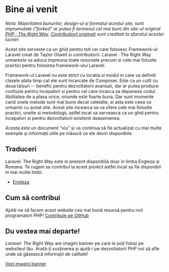 # Bine ai venit

_Nota: Majoritatea bunurilor, design-ul si formatul acestui site, sunt imprumutate ("forked" ar putea fi termenul cel mai bun) din site-ul original [PHP : The Right Way](http://www.phptherightway.com/). [Contribuitorii originali](https://github.com/codeguy/php-the-right-way/graphs/contributors) sunt creditati la sfarsitul acestei lucrari_

Acest site serveste ca un ghid pentru toti cei care folosesc Framework-ul Laravel creat de Taylor Otwell si contribuitorii. Laravel : The Right Way urmareste sa aduca impreuna toate resursele precum si cele mai folosite practici pentru folosirea framework-ului Laravel.

Framework-ul Laravel nu este strict cu locatia si modul in care va definiti clasele atata timp cat ele sunt incarcate de Composer. Este ca un cutit cu doua taisuri -- benefic pentru dezvoltatorii avansati, dar ar putea produce confuzie pentru incepatori si pentru cei care incarca sa depaneze codul. Abilitatea de a plasa orice, oriunde este foarte buna. Dar sunt momente cand unele metode sunt mai bune decat celelalte, si asta este ceea ce urmarim cu acest site. Acest site incearca sa va ofere cele mai folosite practici, unelte si metodologii, astfel incat sa serveasca ca un ghid pentru incepatori si pentru dezvoltatorii existenti deasemenea.

Acesta este un document “viu” și va continua să fie actualizat cu mai multe exemple și informații utile pe măsură ce ele devin disponibile.

## Traduceri

Laravel: The Right Way este in prezent disponibila doar in limba Engleza si Romana. Te rugam sa contribui la acest proiect astfel incat sa fie disponibil in mai multe limbi.

* [Engleza](http://www.laraveltherightway.com)


## Cum să contribui

Ajută-ne să facem acest website cea mai bună resursă pentru noii programatori PHP! [Contribuie pe GitHub][1]

## Du vestea mai departe!

_Laravel: The Right Way_ are imagini banner pe care le poți folosi pe websiteul tău. Arată-ți susținerea și ajută-i pe dezvoltatorii PHP noi să afle unde să găsească informații de calitate!



[Vezi imagini banner][2]

[1]: https://github.com/laraveltherightway/laraveltherightway.github.io
[2]: /banners.html
